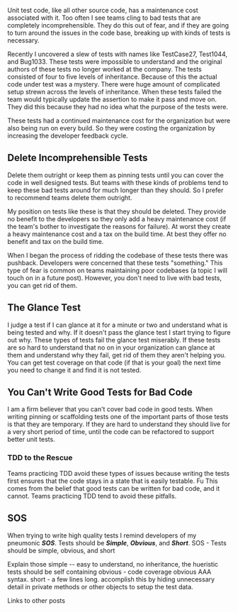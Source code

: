 Unit test code, like all other source code, has a maintenance cost associated with it. Too often I see teams cling to bad tests that are completely incomprehensible. They do this out of fear, and if they are going to turn around the issues in the code base, breaking up with kinds of tests is necessary.

Recently I uncovered a slew of tests with names like TestCase27, Test1044, and Bug1033. These tests were impossible to understand and the original authors of these tests no longer worked at the company. The tests consisted of four to five levels of inheritance. Because of this the actual code under test was a mystery. There were huge amount of complicated setup strewn across the levels of inheritance. When these tests failed the team would typically update the assertion to make it pass and move on. They did this because they had no idea what the purpose of the tests were.

These tests had a continued maintenance cost for the organization but were also being run on every build. So they were costing the organization by increasing the developer feedback cycle. 

## Delete Incomprehensible Tests

Delete them outright or keep them as pinning tests until you can cover the code in well designed tests. But teams with these kinds of problems tend to keep these bad tests around for much longer than they should. So I prefer to recommend teams delete them outright. 

My position on tests like these is that they should be deleted. They provide no benefit to the developers so they only add a heavy maintenance cost (if the team's bother to investigate the reasons for failure). At worst they create a heavy maintenance cost and a tax on the build time. At best they offer no benefit and tax on the build time. 


When I began the process of ridding the codebase of these tests there was pushback. Developers were concerned that these tests "something." This type of fear is common on teams maintaining poor codebases (a topic I will touch on in a future post). However, you don't need to live with bad tests, you can get rid of them. 

## The Glance Test

I judge a test if I can glance at it for a minute or two and understand what is being tested and why. If it doesn't pass the glance test I start trying to figure out why. These types of tests fail the glance test miserably. If these tests are so hard to understand that no on in your organization can glance at them and understand why they fail, get rid of them they aren't helping you. You can get test coverage on that code (if that is your goal) the next time you need to change it and find it is not tested.

## You Can't Write Good Tests for Bad Code
I am a firm believer that you can't cover bad code in good tests. When writing pinning or scaffolding tests one of the important parts of those tests is that they are temporary. If they are hard to understand they should live for a very short period of time, until the code can be refactored to support better unit tests.

### TDD to the Rescue
Teams practicing TDD avoid these types of issues because writing the tests first ensures that the code stays in a state that is easily testable. Fu
This comes from the belief that good tests can be written for bad code, and it cannot. Teams practicing TDD tend to avoid these pitfalls.

## SOS
When trying to write high quality tests I remind developers of my pneumonic __*SOS*__.  Tests should
be __*Simple*__, __*Obvious*__, and __*Short*__.
SOS - Tests should be simple, obvious, and short

Explain those simple -- easy to understand, no inheritance, the hueristic tests should be self containing obvious - code coverage obvious AAA syntax. short - a few lines long. accomplish this by hiding unnecessary detail in private methods or other objects to setup the test data.

Links to other posts
